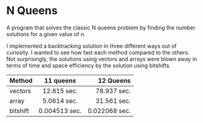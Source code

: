 # N Queens
A program that solves the classic N queens problem by finding the number solutions for a given value of n.  

I implemented a backtracking solution in three different ways out of curiosity.  I wanted to see how fast each method compared to the others.  Not surprisingly, the solutions using vectors and arrays were blown away in terms of time and space efficiency by the solution using bitshifts.

| Method        | 11 queens     | 12 Queens  |
| ------------- |:-------------:| ----------:|
| vectors       | 12.815 sec.   | 78.937 sec.|
| array         | 5.0614 sec.   | 31.561 sec.|
| bitshift      | 0.004513 sec. | 0.022068 sec.|
